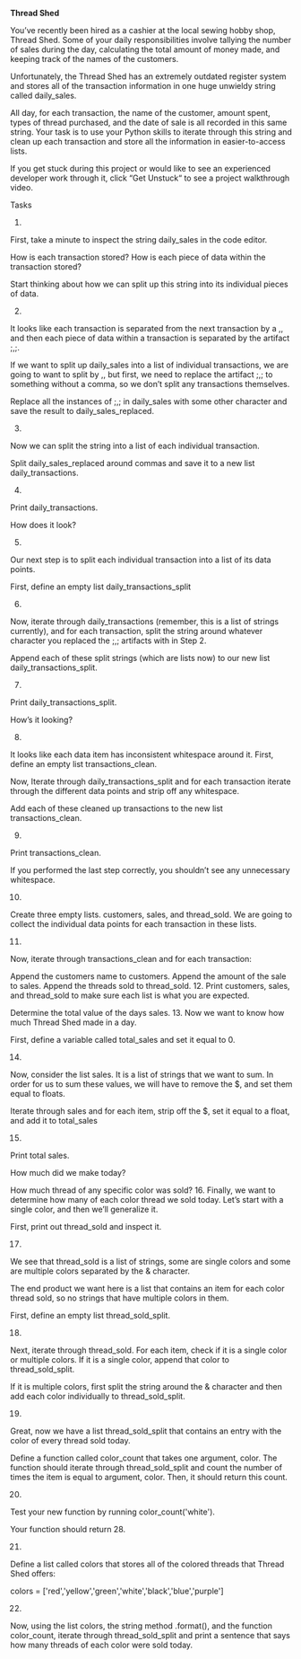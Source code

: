 **Thread Shed**

You’ve recently been hired as a cashier at the local sewing hobby shop, Thread Shed. Some of your daily responsibilities involve tallying the number of sales during the day, calculating the total amount of money made, and keeping track of the names of the customers.

Unfortunately, the Thread Shed has an extremely outdated register system and stores all of the transaction information in one huge unwieldy string called daily_sales.

All day, for each transaction, the name of the customer, amount spent, types of thread purchased, and the date of sale is all recorded in this same string. Your task is to use your Python skills to iterate through this string and clean up each transaction and store all the information in easier-to-access lists.

If you get stuck during this project or would like to see an experienced developer work through it, click “Get Unstuck“ to see a project walkthrough video.

Tasks


1.
First, take a minute to inspect the string daily_sales in the code editor.

How is each transaction stored? How is each piece of data within the transaction stored?

Start thinking about how we can split up this string into its individual pieces of data.

2.
It looks like each transaction is separated from the next transaction by a ,, and then each piece of data within a transaction is separated by the artifact ;,;.

If we want to split up daily_sales into a list of individual transactions, we are going to want to split by ,, but first, we need to replace the artifact ;,; to something without a comma, so we don’t split any transactions themselves.

Replace all the instances of ;,; in daily_sales with some other character and save the result to daily_sales_replaced.


3.
Now we can split the string into a list of each individual transaction.

Split daily_sales_replaced around commas and save it to a new list daily_transactions.



4.
Print daily_transactions.

How does it look?

5.
Our next step is to split each individual transaction into a list of its data points.

First, define an empty list daily_transactions_split

6.
Now, iterate through daily_transactions (remember, this is a list of strings currently), and for each transaction, split the string around whatever character you replaced the ;,; artifacts with in Step 2.

Append each of these split strings (which are lists now) to our new list daily_transactions_split.


7.
Print daily_transactions_split.

How’s it looking?

8.
It looks like each data item has inconsistent whitespace around it. First, define an empty list transactions_clean.

Now, Iterate through daily_transactions_split and for each transaction iterate through the different data points and strip off any whitespace.

Add each of these cleaned up transactions to the new list transactions_clean.


9.
Print transactions_clean.

If you performed the last step correctly, you shouldn’t see any unnecessary whitespace.

10.
Create three empty lists. customers, sales, and thread_sold. We are going to collect the individual data points for each transaction in these lists.

11.
Now, iterate through transactions_clean and for each transaction:

Append the customers name to customers.
Append the amount of the sale to sales.
Append the threads sold to thread_sold.
12.
Print customers, sales, and thread_sold to make sure each list is what you are expected.

Determine the total value of the days sales.
13.
Now we want to know how much Thread Shed made in a day.

First, define a variable called total_sales and set it equal to 0.

14.
Now, consider the list sales. It is a list of strings that we want to sum. In order for us to sum these values, we will have to remove the $, and set them equal to floats.

Iterate through sales and for each item, strip off the $, set it equal to a float, and add it to total_sales

15.
Print total sales.

How much did we make today?

How much thread of any specific color was sold?
16.
Finally, we want to determine how many of each color thread we sold today. Let’s start with a single color, and then we’ll generalize it.

First, print out thread_sold and inspect it.

17.
We see that thread_sold is a list of strings, some are single colors and some are multiple colors separated by the & character.

The end product we want here is a list that contains an item for each color thread sold, so no strings that have multiple colors in them.

First, define an empty list thread_sold_split.

18.
Next, iterate through thread_sold. For each item, check if it is a single color or multiple colors. If it is a single color, append that color to thread_sold_split.

If it is multiple colors, first split the string around the & character and then add each color individually to thread_sold_split.

19.
Great, now we have a list thread_sold_split that contains an entry with the color of every thread sold today.

Define a function called color_count that takes one argument, color. The function should iterate through thread_sold_split and count the number of times the item is equal to argument, color. Then, it should return this count.

20.
Test your new function by running color_count('white').

Your function should return 28.

21.
Define a list called colors that stores all of the colored threads that Thread Shed offers:

colors = ['red','yellow','green','white','black','blue','purple']

22.
Now, using the list colors, the string method .format(), and the function color_count, iterate through thread_sold_split and print a sentence that says how many threads of each color were sold today.
